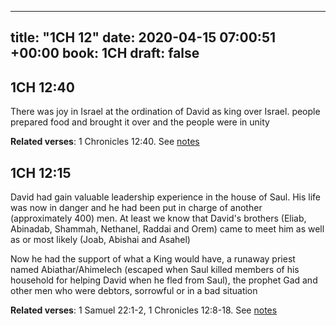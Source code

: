 
---
title: "1CH 12"
date: 2020-04-15 07:00:51 +00:00
book: 1CH
draft: false
---

## 1CH 12:40

There was joy in Israel at the ordination of David as king over Israel. people prepared food and brought it over and the people were in unity

**Related verses**: 1 Chronicles 12:40. See [notes](https://my.bible.com/notes/3408107315948937721)


## 1CH 12:15

David had gain valuable leadership experience in the house of Saul. His life was now in danger and he had been put in charge of another (approximately 400) men. At least we know that David's brothers (Eliab, Abinadab, Shammah, Nethanel, Raddai and Orem) came to meet him as well as or most likely (Joab, Abishai and Asahel) 

Now he had the support of what a King would have, a runaway priest named Abiathar/Ahimelech (escaped when Saul killed members of his household for helping David when he fled from Saul), the prophet Gad and other men who were debtors, sorrowful or in a bad situation

**Related verses**: 1 Samuel 22:1-2, 1 Chronicles 12:8-18. See [notes](https://my.bible.com/notes/2634813251003343828)

